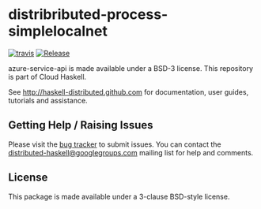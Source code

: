 # distribributed-process-simplelocalnet
[![travis](https://secure.travis-ci.org/haskell-distributed/distributed-process-simplelocalnet.png)](http://travis-ci.org/haskell-distributed/distributed-process-simplelocalnet)
[![Release](https://img.shields.io/hackage/v/distributed-process-simplelocalnet.svg)](http://hackage.haskell.org/package/distributed-process-simplelocalnet)

azure-service-api is made available under a BSD-3 license.
This repository is part of Cloud Haskell.

See http://haskell-distributed.github.com for documentation, user guides,
tutorials and assistance.

## Getting Help / Raising Issues

Please visit the [bug tracker](https://github.com/haskell-distributed/distributed-process-simplelocalnet/issues) to submit issues. You can contact the distributed-haskell@googlegroups.com mailing list for help and comments.

## License

This package is made available under a 3-clause BSD-style license.
